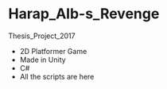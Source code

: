 # Harap_Alb-s_Revenge
Thesis_Project_2017

- 2D Platformer Game
- Made in Unity
- C#
- All the scripts are here
